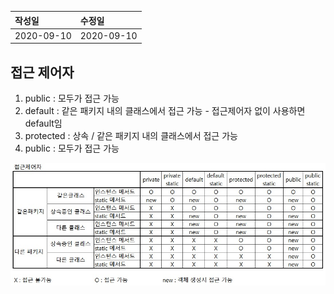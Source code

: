 |작성일|수정일|
|:----|:----|
|2020-09-10|2020-09-10|

## 접근 제어자

1. public : 모두가 접근 가능
2. default : 같은 패키지 내의 클래스에서 접근 가능 - 접근제어자 없이 사용하면 default임
3. protected : 상속 / 같은 패키지 내의 클래스에서 접근 가능
4. public : 모두가 접근 가능

![접근제어자](/images/posts/Java/접근제어자.jpg "접근제어자")
